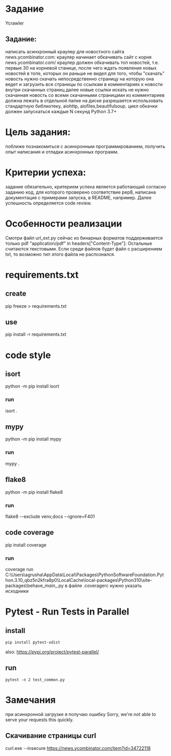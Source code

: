 # Задание
Ycrawler
## Задание: 
написать асинхронный краулер для новостного сайта news.ycombinator.com:
краулер начинает обкачивать сайт с корня news.ycombinator.com/
краулер должен обкачивать топ новостей, т.е. первые 30 на корневой станице,
после чего ждать появления новых новостей в топе, которых он раньше не видел
для того, чтобы "скачать" новость нужно скачать непосредственно страницу 
на которую она ведет и загрузить все страницы по ссылкам в комментариях к новости
внутри скачанных страниц далее новые ссылки искать не нужно
скачанная новость со всеми скачанными страницами из комментариев должна лежать в отдельной папке на диске
разрешается использовать стандартную библиотеку, aiohttp, aiofiles,beautifulsoup.
цикл обкачки должен запускаться каждые N секунд
Python 3.7+
# Цель задания:
 поближе познакомиться с асинхронным программированием, получить опыт написания и отладки асинхронных программ.
# Критерии успеха: 
задание обязательно, 
критерием успеха является работающий согласно заданию код, для которого проверено соответствие pep8, написана
документация с примерами запуска, в README, например. Далее успешность определяется code review.

# Особенности реализации
Смотри файл url_ext.py сейчас из бинарных форматов поддерживается только pdf
"application/pdf" in headers["Content-Type"]:
Остальные считаются текстовыми. 
Если среди файлов будет файл с расширением txt, то возможно тип этого файла не распознался.
# requirements.txt
## create
pip freeze > requirements.txt
## use
pip install -r requirements.txt

# code style
## isort
python -m pip install isort
### run 
isort .
## mypy
python -m pip install mypy
### run 
mypy .
## flake8
python -m pip install flake8
### run
flake8 --exclude venv,docs --ignore=F401
## code coverage
pip install coverage
### run
coverage run C:\Users\agrusha\AppData\Local\Packages\PythonSoftwareFoundation.Python.3.10_qbz5n2kfra8p0\LocalCache\local-packages\Python310\site-packages\behave\__main__.py
в файле .coveragerc нужно указать исходники

# Pytest - Run Tests in Parallel
## install
```pip install pytest-xdist```

also:
https://pypi.org/project/pytest-parallel/
## run
```pytest -n 2 test_common.py```


# Замечания
при асинхронной загрузке я получаю ошибку
 Sorry, we're not able to serve your requests this quickly. 

## Cкачивание страницы curl
curl.exe --insecure https://news.ycombinator.com/item?id=34722118